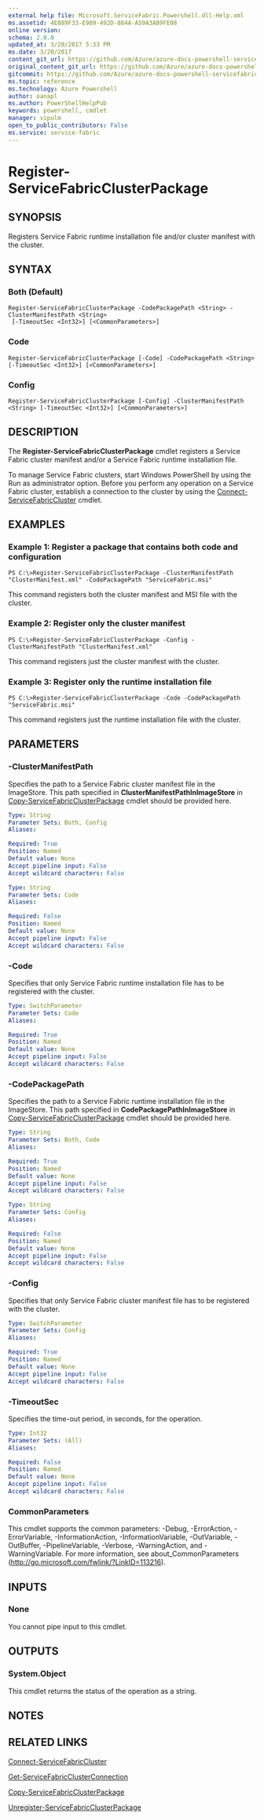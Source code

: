 ```yaml
---
external help file: Microsoft.ServiceFabric.Powershell.dll-Help.xml
ms.assetid: 4E889F33-E989-492D-884A-A59A3A89FE08
online version: 
schema: 2.0.0
updated_at: 3/20/2017 5:33 PM
ms.date: 3/20/2017
content_git_url: https://github.com/Azure/azure-docs-powershell-servicefabric/blob/live/Service-Fabric-cmdlets/ServiceFabric/vlatest/Register-ServiceFabricClusterPackage.md
original_content_git_url: https://github.com/Azure/azure-docs-powershell-servicefabric/blob/live/Service-Fabric-cmdlets/ServiceFabric/vlatest/Register-ServiceFabricClusterPackage.md
gitcommit: https://github.com/Azure/azure-docs-powershell-servicefabric/blob/4b282fbbada4e5b501710c20544af645ad024b6b/Service-Fabric-cmdlets/ServiceFabric/vlatest/Register-ServiceFabricClusterPackage.md
ms.topic: reference
ms.technology: Azure Powershell
author: oanapl
ms.author: PowerShellHelpPub
keywords: powershell, cmdlet
manager: vipulm
open_to_public_contributors: False
ms.service: service-fabric
---
```


# Register-ServiceFabricClusterPackage

## SYNOPSIS
Registers Service Fabric runtime installation file and/or cluster manifest with the cluster.

## SYNTAX

### Both (Default)
```
Register-ServiceFabricClusterPackage -CodePackagePath <String> -ClusterManifestPath <String>
 [-TimeoutSec <Int32>] [<CommonParameters>]
```

### Code
```
Register-ServiceFabricClusterPackage [-Code] -CodePackagePath <String> [-TimeoutSec <Int32>] [<CommonParameters>]
```

### Config
```
Register-ServiceFabricClusterPackage [-Config] -ClusterManifestPath <String> [-TimeoutSec <Int32>] [<CommonParameters>]
```

## DESCRIPTION
The **Register-ServiceFabricClusterPackage** cmdlet registers a Service Fabric cluster manifest and/or a Service Fabric runtime installation file.

To manage Service Fabric clusters, start Windows PowerShell by using the Run as administrator option.
Before you perform any operation on a Service Fabric cluster, establish a connection to the cluster by using the [Connect-ServiceFabricCluster](./Connect-ServiceFabricCluster.md) cmdlet.

## EXAMPLES

### Example 1: Register a package that contains both code and configuration
```
PS C:\>Register-ServiceFabricClusterPackage -ClusterManifestPath "ClusterManifest.xml" -CodePackagePath "ServiceFabric.msi"
```

This command registers both the cluster manifest and MSI file with the cluster.

### Example 2: Register only the cluster manifest
```
PS C:\>Register-ServiceFabricClusterPackage -Config -ClusterManifestPath "ClusterManifest.xml"
```

This command registers just the cluster manifest with the cluster.

### Example 3: Register only the runtime installation file
```
PS C:\>Register-ServiceFabricClusterPackage -Code -CodePackagePath "ServiceFabric.msi"
```

This command registers just the runtime installation file with the cluster.

## PARAMETERS

### -ClusterManifestPath
Specifies the path to a Service Fabric cluster manifest file in the ImageStore. This path specified in **ClusterManifestPathInImageStore** in [Copy-ServiceFabricClusterPackage](.\Copy-ServiceFabricClusterPackage.md) cmdlet should be provided here.

```yaml
Type: String
Parameter Sets: Both, Config
Aliases: 

Required: True
Position: Named
Default value: None
Accept pipeline input: False
Accept wildcard characters: False
```

```yaml
Type: String
Parameter Sets: Code
Aliases: 

Required: False
Position: Named
Default value: None
Accept pipeline input: False
Accept wildcard characters: False
```

### -Code
Specifies that only Service Fabric runtime installation file has to be registered with the cluster.

```yaml
Type: SwitchParameter
Parameter Sets: Code
Aliases: 

Required: True
Position: Named
Default value: None
Accept pipeline input: False
Accept wildcard characters: False
```

### -CodePackagePath
Specifies the path to a Service Fabric runtime installation file in the ImageStore. This path specified in **CodePackagePathInImageStore** in [Copy-ServiceFabricClusterPackage](.\Copy-ServiceFabricClusterPackage.md) cmdlet should be provided here.

```yaml
Type: String
Parameter Sets: Both, Code
Aliases: 

Required: True
Position: Named
Default value: None
Accept pipeline input: False
Accept wildcard characters: False
```

```yaml
Type: String
Parameter Sets: Config
Aliases: 

Required: False
Position: Named
Default value: None
Accept pipeline input: False
Accept wildcard characters: False
```

### -Config
Specifies that only Service Fabric cluster manifest file has to be registered with the cluster.

```yaml
Type: SwitchParameter
Parameter Sets: Config
Aliases: 

Required: True
Position: Named
Default value: None
Accept pipeline input: False
Accept wildcard characters: False
```

### -TimeoutSec
Specifies the time-out period, in seconds, for the operation.

```yaml
Type: Int32
Parameter Sets: (All)
Aliases: 

Required: False
Position: Named
Default value: None
Accept pipeline input: False
Accept wildcard characters: False
```

### CommonParameters
This cmdlet supports the common parameters: -Debug, -ErrorAction, -ErrorVariable, -InformationAction, -InformationVariable, -OutVariable, -OutBuffer, -PipelineVariable, -Verbose, -WarningAction, and -WarningVariable. For more information, see about_CommonParameters (http://go.microsoft.com/fwlink/?LinkID=113216).

## INPUTS

### None
You cannot pipe input to this cmdlet.

## OUTPUTS

### System.Object
This cmdlet returns the status of the operation as a string.

## NOTES

## RELATED LINKS

[Connect-ServiceFabricCluster](xref:ServiceFabric/vlatest/Connect-ServiceFabricCluster.md)

[Get-ServiceFabricClusterConnection](xref:ServiceFabric/vlatest/Get-ServiceFabricClusterConnection.md)

[Copy-ServiceFabricClusterPackage](xref:ServiceFabric/vlatest/Copy-ServiceFabricClusterPackage.md)

[Unregister-ServiceFabricClusterPackage](xref:ServiceFabric/vlatest/Unregister-ServiceFabricClusterPackage.md)
